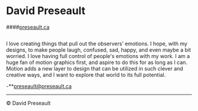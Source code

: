 # David Preseault
####[preseault.ca](https://preseault.ca)

![]( )

I love creating things that pull out the observers’ emotions. I hope, with my designs, to make people laugh, confused, sad, happy, and even maybe a bit worried. I love having full control of people's emotions with my work. I am a huge fan of motion graphics first, and aspire to do this for as long as I can. Motion adds a new layer to design that can be utilized in such clever and creative ways, and I want to explore that world to its full potential.

-**[preseault@preseault.ca](mailto:preseault@preseault.ca)

---

© David Preseault

